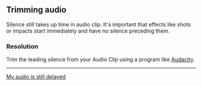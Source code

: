 ## Trimming audio
Silence still takes up time in audio clip. It's important that effects like shots or impacts start immediately and have no silence preceding them.

### Resolution
Trim the leading silence from your Audio Clip using a program like [Audacity](https://www.audacityteam.org).

---

[My audio is still delayed](Import%20Settings.md)